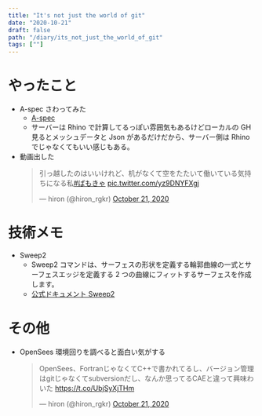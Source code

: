 ```yaml
---
title: "It's not just the world of git"
date: "2020-10-21"
draft: false
path: "/diary/its_not_just_the_world_of_git"
tags: [""]
---
```


# やったこと

- A-spec さわってみた
  - [A-spec](https://a-spec.lixil.com/elayout/)
  - サーバーは Rhino で計算してるっぽい雰囲気もあるけどローカルの GH 見るとメッシュデータと Json があるだけだから、サーバー側は Rhino でじゃなくてもいい感じもある。
- 動画出した
  <blockquote class="twitter-tweet"><p lang="ja" dir="ltr">引っ越したのはいいけれど、机がなくて空をたたいて働いている気持ちになる私<a href="https://twitter.com/hashtag/%E3%81%B0%E3%82%82%E3%81%8D%E3%82%83?src=hash&amp;ref_src=twsrc%5Etfw">#ばもきゃ</a> <a href="https://t.co/yz9DNYFXgj">pic.twitter.com/yz9DNYFXgj</a></p>&mdash; hiron (@hiron_rgkr) <a href="https://twitter.com/hiron_rgkr/status/1318842964248985600?ref_src=twsrc%5Etfw">October 21, 2020</a></blockquote> <script async src="https://platform.twitter.com/widgets.js" charset="utf-8"></script>

# 技術メモ

- Sweep2
  - Sweep2 コマンドは、サーフェスの形状を定義する輪郭曲線の一式とサーフェスエッジを定義する 2 つの曲線にフィットするサーフェスを作成します。
  - [公式ドキュメント Sweep2](http://docs.mcneel.com/rhino/6/help/ja-jp/commands/sweep2.htm)

# その他

- OpenSees 環境回りを調べると面白い気がする
  <blockquote class="twitter-tweet"><p lang="ja" dir="ltr">OpenSees、FortranじゃなくてC++で書かれてるし、バージョン管理はgitじゃなくてsubversionだし、なんか思ってるCAEと違って興味わいた <a href="https://t.co/UbjSyXjTHm">https://t.co/UbjSyXjTHm</a></p>&mdash; hiron (@hiron_rgkr) <a href="https://twitter.com/hiron_rgkr/status/1318892194887946243?ref_src=twsrc%5Etfw">October 21, 2020</a></blockquote> <script async src="https://platform.twitter.com/widgets.js" charset="utf-8"></script>
